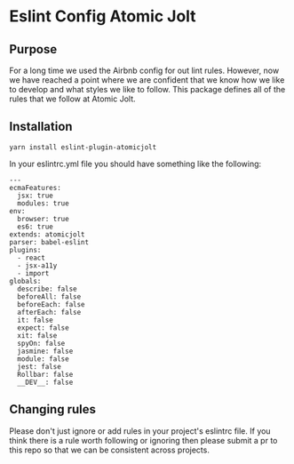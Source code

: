 # Eslint Config Atomic Jolt

## Purpose
For a long time we used the Airbnb config for out lint rules. However, now we have reached a point where we are confident that we know how we like to develop and what styles we like to follow. This package defines all of the rules that we follow at Atomic Jolt.

## Installation
`yarn install eslint-plugin-atomicjolt`

In your eslintrc.yml file you should have something like the following:
```
---
ecmaFeatures:
  jsx: true
  modules: true
env:
  browser: true
  es6: true
extends: atomicjolt
parser: babel-eslint
plugins:
  - react
  - jsx-a11y
  - import
globals:
  describe: false
  beforeAll: false
  beforeEach: false
  afterEach: false
  it: false
  expect: false
  xit: false
  spyOn: false
  jasmine: false
  module: false
  jest: false
  Rollbar: false
  __DEV__: false
```

## Changing rules
Please don't just ignore or add rules in your project's eslintrc file. If you think there is a rule worth following or ignoring then please submit a pr to this repo so that we can be consistent across projects.
